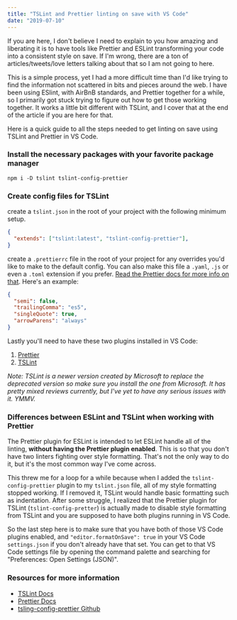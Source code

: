 ```yaml
---
title: "TSLint and Prettier linting on save with VS Code"
date: "2019-07-10"
---
```


If you are here, I don't believe I need to explain to you how amazing and liberating it is to have tools like Prettier and ESLint transforming your code into a consistent style on save. If I'm wrong, there are a ton of articles/tweets/love letters talking about that so I am not going to here.

This is a simple process, yet I had a more difficult time than I'd like trying to find the information not scattered in bits and pieces around the web. I have been using ESlint, with AirBnB standards, and Prettier together for a while, so I primarily got stuck trying to figure out how to get those working together. It works a little bit different with TSLint, and I cover that at the end of the article if you are here for that. 

Here is a quick guide to all the steps needed to get linting on save using TSLint and Prettier in VS Code.

### Install the necessary packages with your favorite package manager
`npm i -D tslint tslint-config-prettier`

### Create config files for TSLint
create a `tslint.json` in the root of your project with the following minimum setup.
```json
{
  "extends": ["tslint:latest", "tslint-config-prettier"],
}
```

create a `.prettierrc` file in the root of your project for any overrides you'd like to make to the default config. You can also make this file a `.yaml`, `.js` or even a `.toml` extension if you prefer. [Read the Prettier docs for more info on that](https://prettier.io/docs/en/configuration.html). Here's an example:
```json
{
  "semi": false,
  "trailingComma": "es5",
  "singleQuote": true,
  "arrowParens": "always"
}
```

Lastly you'll need to have these two plugins installed in VS Code:
1. [Prettier](https://marketplace.visualstudio.com/items?itemName=esbenp.prettier-vscode)
2. [TSLint](https://marketplace.visualstudio.com/items?itemName=ms-vscode.vscode-typescript-tslint-plugin)

*Note: TSLint is a newer version created by Microsoft to replace the deprecated version so make sure you install the one from Microsoft. It has pretty mixed reviews currently, but I've yet to have any serious issues with it. YMMV.*

### Differences between ESLint and TSLint when working with Prettier
The Prettier plugin for ESLint is intended to let ESLint handle all of the linting, **without having the Prettier plugin enabled**. This is so that you don't have two linters fighting over style formatting. That's not the only way to do it, but it's the most common way I've come across. 

This threw me for a loop for a while because when I added the `tslint-config-prettier` plugin to my `tslint.json` file, all of my style formatting stopped working. If I removed it, TSLint would handle basic formatting such as indentation. After some struggle, I realized that the Prettier plugin for TSLint (`tslint-config-pretter`) is actually made to disable style formatting from TSLint and you are supposed to have both plugins running in VS Code. 

So the last step here is to make sure that you have both of those VS Code plugins enabled, and `"editor.formatOnSave": true` in your VS Code `settings.json` if you don't already have that set. You can get to that VS Code settings file by opening the command palette and searching for "Preferences: Open Settings (JSON)".

### Resources for more information
* [TSLint Docs](https://palantir.github.io/tslint/)
* [Prettier Docs](https://prettier.io/docs/en/install.html)
* [tsling-config-prettier Github](https://github.com/prettier/tslint-config-prettier)